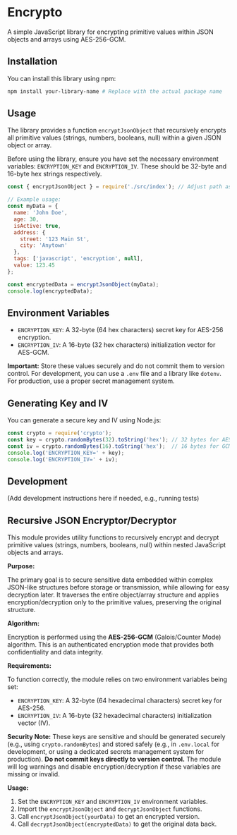 # Encrypto

A simple JavaScript library for encrypting primitive values within JSON objects and arrays using AES-256-GCM.

## Installation

You can install this library using npm:

```bash
npm install your-library-name # Replace with the actual package name
```

## Usage

The library provides a function `encryptJsonObject` that recursively encrypts all primitive values (strings, numbers, booleans, null) within a given JSON object or array.

Before using the library, ensure you have set the necessary environment variables: `ENCRYPTION_KEY` and `ENCRYPTION_IV`. These should be 32-byte and 16-byte hex strings respectively.

```javascript
const { encryptJsonObject } = require('./src/index'); // Adjust path as needed

// Example usage:
const myData = {
  name: 'John Doe',
  age: 30,
  isActive: true,
  address: {
    street: '123 Main St',
    city: 'Anytown'
  },
  tags: ['javascript', 'encryption', null],
  value: 123.45
};

const encryptedData = encryptJsonObject(myData);
console.log(encryptedData);
```

## Environment Variables

- `ENCRYPTION_KEY`: A 32-byte (64 hex characters) secret key for AES-256 encryption.
- `ENCRYPTION_IV`: A 16-byte (32 hex characters) initialization vector for AES-GCM.

**Important:** Store these values securely and do not commit them to version control. For development, you can use a `.env` file and a library like `dotenv`. For production, use a proper secret management system.

## Generating Key and IV

You can generate a secure key and IV using Node.js:

```javascript
const crypto = require('crypto');
const key = crypto.randomBytes(32).toString('hex'); // 32 bytes for AES-256
const iv = crypto.randomBytes(16).toString('hex');  // 16 bytes for GCM (AES-GCM standard)
console.log('ENCRYPTION_KEY=' + key);
console.log('ENCRYPTION_IV=' + iv);
```

## Development

(Add development instructions here if needed, e.g., running tests)
## Recursive JSON Encryptor/Decryptor

This module provides utility functions to recursively encrypt and decrypt primitive values (strings, numbers, booleans, null) within nested JavaScript objects and arrays.

**Purpose:**

The primary goal is to secure sensitive data embedded within complex JSON-like structures before storage or transmission, while allowing for easy decryption later. It traverses the entire object/array structure and applies encryption/decryption only to the primitive values, preserving the original structure.

**Algorithm:**

Encryption is performed using the **AES-256-GCM** (Galois/Counter Mode) algorithm. This is an authenticated encryption mode that provides both confidentiality and data integrity.

**Requirements:**

To function correctly, the module relies on two environment variables being set:

*   `ENCRYPTION_KEY`: A 32-byte (64 hexadecimal characters) secret key for AES-256.
*   `ENCRYPTION_IV`: A 16-byte (32 hexadecimal characters) initialization vector (IV).

**Security Note:** These keys are sensitive and should be generated securely (e.g., using `crypto.randomBytes`) and stored safely (e.g., in `.env.local` for development, or using a dedicated secrets management system for production). **Do not commit keys directly to version control.** The module will log warnings and disable encryption/decryption if these variables are missing or invalid.

**Usage:**

1.  Set the `ENCRYPTION_KEY` and `ENCRYPTION_IV` environment variables.
2.  Import the `encryptJsonObject` and `decryptJsonObject` functions.
3.  Call `encryptJsonObject(yourData)` to get an encrypted version.
4.  Call `decryptJsonObject(encryptedData)` to get the original data back.